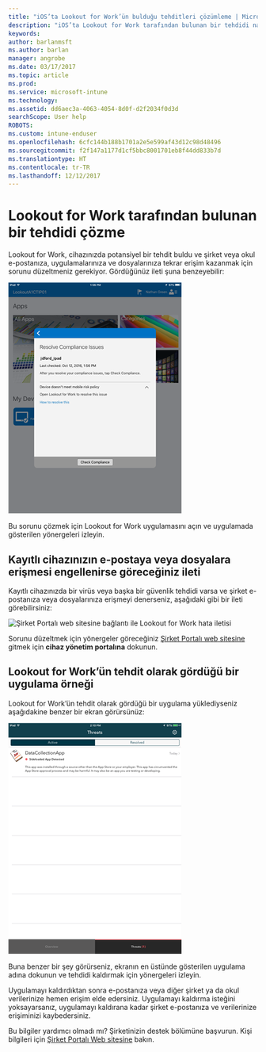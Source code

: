 ```yaml
---
title: "iOS’ta Lookout for Work’ün bulduğu tehditleri çözümleme | Microsoft Docs"
description: "iOS’ta Lookout for Work tarafından bulunan bir tehdidi nasıl düzelteceğinizi öğrenin."
keywords: 
author: barlanmsft
ms.author: barlan
manager: angrobe
ms.date: 03/17/2017
ms.topic: article
ms.prod: 
ms.service: microsoft-intune
ms.technology: 
ms.assetid: dd6aec3a-4063-4054-8d0f-d2f2034f0d3d
searchScope: User help
ROBOTS: 
ms.custom: intune-enduser
ms.openlocfilehash: 6cfc144b188b1701a2e5e599af43d12c98d48496
ms.sourcegitcommit: f2f147a1177d1cf5bbc8001701eb8f44dd833b7d
ms.translationtype: HT
ms.contentlocale: tr-TR
ms.lasthandoff: 12/12/2017
---
```

# <a name="resolve-a-threat-found-by-lookout-for-work"></a>Lookout for Work tarafından bulunan bir tehdidi çözme

Lookout for Work, cihazınızda potansiyel bir tehdit buldu ve şirket veya okul e-postanıza, uygulamalarınıza ve dosyalarınıza tekrar erişim kazanmak için sorunu düzeltmeniz gerekiyor. Gördüğünüz ileti şuna benzeyebilir:

![Lookout for Work’ten alınan uyumlu değil iletisi](./media/ios-lfw-noncompliant-in-ssp.png)

Bu sorunu çözmek için Lookout for Work uygulamasını açın ve uygulamada gösterilen yönergeleri izleyin.

## <a name="what-you-might-see-if-your-enrolled-device-is-blocked-from-accessing-email-or-files"></a>Kayıtlı cihazınızın e-postaya veya dosyalara erişmesi engellenirse göreceğiniz ileti

Kayıtlı cihazınızda bir virüs veya başka bir güvenlik tehdidi varsa ve şirket e-postanıza veya dosyalarınıza erişmeyi denerseniz, aşağıdaki gibi bir ileti görebilirsiniz:

![Şirket Portalı web sitesine bağlantı ile Lookout for Work hata iletisi](./media/mtd-go-to-device-management-portal-android.png)

Sorunu düzeltmek için yönergeler göreceğiniz [Şirket Portalı web sitesine](https://portal.manage.microsoft.com#HelpDeskDialog) gitmek için **cihaz yönetim portalına** dokunun.

## <a name="example-of-an-app-that-lookout-for-work-sees-as-a-threat"></a>Lookout for Work’ün tehdit olarak gördüğü bir uygulama örneği

Lookout for Work’ün tehdit olarak gördüğü bir uygulama yüklediyseniz aşağıdakine benzer bir ekran görürsünüz:

![Lookout for Work virüs uyarı iletisi örneği](./media/ios-lfw-threat-example.png)

Buna benzer bir şey görürseniz, ekranın en üstünde gösterilen uygulama adına dokunun ve tehdidi kaldırmak için yönergeleri izleyin.

Uygulamayı kaldırdıktan sonra e-postanıza veya diğer şirket ya da okul verilerinize hemen erişim elde edersiniz. Uygulamayı kaldırma isteğini yoksayarsanız, uygulamayı kaldırana kadar şirket e-postanıza ve verilerinize erişiminizi kaybedersiniz.

Bu bilgiler yardımcı olmadı mı? Şirketinizin destek bölümüne başvurun. Kişi bilgileri için [Şirket Portalı Web sitesine](https://portal.manage.microsoft.com#HelpDeskDialog) bakın.

